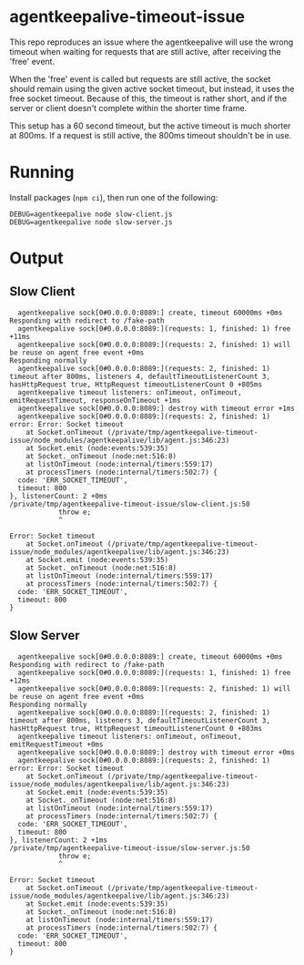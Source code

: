# agentkeepalive-timeout-issue

This repo reproduces an issue where the agentkeepalive will use the wrong timeout when waiting for requests that are still active, after receiving the 'free' event.

When the 'free' event is called but requests are still active, the socket should remain using the given active socket timeout, but instead, it uses the free socket timeout. Because of this, the timeout is rather short, and if the server or client doesn't complete within the shorter time frame.

This setup has a 60 second timeout, but the active timeout is much shorter at 800ms. If a request is still active, the 800ms timeout shouldn't be in use.

# Running

Install packages (`npm ci`), then run one of the following:

```
DEBUG=agentkeepalive node slow-client.js
DEBUG=agentkeepalive node slow-server.js
```

# Output

## Slow Client

```
  agentkeepalive sock[0#0.0.0.0:8089:] create, timeout 60000ms +0ms
Responding with redirect to /fake-path
  agentkeepalive sock[0#0.0.0.0:8089:](requests: 1, finished: 1) free +11ms
  agentkeepalive sock[0#0.0.0.0:8089:](requests: 2, finished: 1) will be reuse on agent free event +0ms
Responding normally
  agentkeepalive sock[0#0.0.0.0:8089:](requests: 2, finished: 1) timeout after 800ms, listeners 4, defaultTimeoutListenerCount 3, hasHttpRequest true, HttpRequest timeoutListenerCount 0 +805ms
  agentkeepalive timeout listeners: onTimeout, onTimeout, emitRequestTimeout, responseOnTimeout +1ms
  agentkeepalive sock[0#0.0.0.0:8089:] destroy with timeout error +1ms
  agentkeepalive sock[0#0.0.0.0:8089:](requests: 2, finished: 1) error: Error: Socket timeout
    at Socket.onTimeout (/private/tmp/agentkeepalive-timeout-issue/node_modules/agentkeepalive/lib/agent.js:346:23)
    at Socket.emit (node:events:539:35)
    at Socket._onTimeout (node:net:516:8)
    at listOnTimeout (node:internal/timers:559:17)
    at processTimers (node:internal/timers:502:7) {
  code: 'ERR_SOCKET_TIMEOUT',
  timeout: 800
}, listenerCount: 2 +0ms
/private/tmp/agentkeepalive-timeout-issue/slow-client.js:50
            throw e;
            ^

Error: Socket timeout
    at Socket.onTimeout (/private/tmp/agentkeepalive-timeout-issue/node_modules/agentkeepalive/lib/agent.js:346:23)
    at Socket.emit (node:events:539:35)
    at Socket._onTimeout (node:net:516:8)
    at listOnTimeout (node:internal/timers:559:17)
    at processTimers (node:internal/timers:502:7) {
  code: 'ERR_SOCKET_TIMEOUT',
  timeout: 800
}
```

## Slow Server

```
  agentkeepalive sock[0#0.0.0.0:8089:] create, timeout 60000ms +0ms
Responding with redirect to /fake-path
  agentkeepalive sock[0#0.0.0.0:8089:](requests: 1, finished: 1) free +12ms
  agentkeepalive sock[0#0.0.0.0:8089:](requests: 2, finished: 1) will be reuse on agent free event +0ms
Responding normally
  agentkeepalive sock[0#0.0.0.0:8089:](requests: 2, finished: 1) timeout after 800ms, listeners 3, defaultTimeoutListenerCount 3, hasHttpRequest true, HttpRequest timeoutListenerCount 0 +803ms
  agentkeepalive timeout listeners: onTimeout, onTimeout, emitRequestTimeout +0ms
  agentkeepalive sock[0#0.0.0.0:8089:] destroy with timeout error +0ms
  agentkeepalive sock[0#0.0.0.0:8089:](requests: 2, finished: 1) error: Error: Socket timeout
    at Socket.onTimeout (/private/tmp/agentkeepalive-timeout-issue/node_modules/agentkeepalive/lib/agent.js:346:23)
    at Socket.emit (node:events:539:35)
    at Socket._onTimeout (node:net:516:8)
    at listOnTimeout (node:internal/timers:559:17)
    at processTimers (node:internal/timers:502:7) {
  code: 'ERR_SOCKET_TIMEOUT',
  timeout: 800
}, listenerCount: 2 +1ms
/private/tmp/agentkeepalive-timeout-issue/slow-server.js:50
            throw e;
            ^

Error: Socket timeout
    at Socket.onTimeout (/private/tmp/agentkeepalive-timeout-issue/node_modules/agentkeepalive/lib/agent.js:346:23)
    at Socket.emit (node:events:539:35)
    at Socket._onTimeout (node:net:516:8)
    at listOnTimeout (node:internal/timers:559:17)
    at processTimers (node:internal/timers:502:7) {
  code: 'ERR_SOCKET_TIMEOUT',
  timeout: 800
}
```